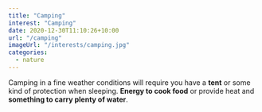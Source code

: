 ```yaml
---
title: "Camping"
interest: "Camping"
date: 2020-12-30T11:10:26+10:00
url: "/camping"
imageUrl: "/interests/camping.jpg"
categories:
  - nature
---
```


Camping in a fine weather conditions will require you have a **tent** or some kind of protection when sleeping. **Energy to cook food** or provide heat and **something to carry plenty of water**.
